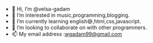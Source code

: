 - 👋 Hi, I’m @velsa-gadam
- 👀 I’m interested in music,programming,blogging.
- 🌱 I’m currently learning english😅,html,css,javascript.
- 💞️ I’m looking to collaborate on with other programmers.
- 📫 My email address :wgadam99@gmail.com

<!---
velsa-gadam/velsa-gadam is a ✨ special ✨ repository because its `README.md` (this file) appears on your GitHub profile.
You can click the Preview link to take a look at your changes.
--->
